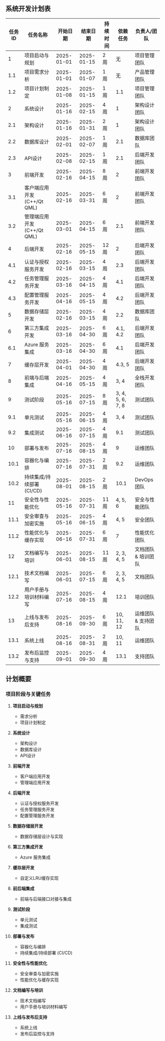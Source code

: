 
## 系统开发计划表

| **任务ID** | **任务名称**                       | **开始日期** | **结束日期** | **持续时间** | **依赖任务** | **负责人/团队**          |
|------------|------------------------------------|--------------|--------------|--------------|--------------|---------------------------|
| 1          | 项目启动与规划                     | 2025-01-01   | 2025-01-15   | 2 周         | 无           | 项目管理团队              |
| 1.1        | 项目需求分析                       | 2025-01-01   | 2025-01-07   | 1 周         | 无           | 产品管理团队              |
| 1.2        | 项目计划制定                       | 2025-01-08   | 2025-01-15   | 1 周         | 1.1          | 项目管理团队              |
| 2          | 系统设计                           | 2025-01-16   | 2025-02-15   | 4 周         | 1            | 架构设计团队              |
| 2.1        | 架构设计                           | 2025-01-16   | 2025-01-31   | 2 周         | 1            | 架构设计团队              |
| 2.2        | 数据库设计                         | 2025-02-01   | 2025-02-07   | 1 周         | 2.1          | 数据库团队                |
| 2.3        | API设计                            | 2025-02-08   | 2025-02-15   | 1 周         | 2.1          | 后端开发团队              |
| 3          | 前端开发                           | 2025-02-16   | 2025-04-15   | 8 周         | 2            | 前端开发团队              |
| 3.1        | 客户端应用开发 (C++/Qt QML)        | 2025-02-16   | 2025-03-31   | 6 周         | 2            | 前端开发团队              |
| 3.2        | 管理端应用开发 (C++/Qt QML)        | 2025-03-01   | 2025-04-15   | 6 周         | 2.1          | 前端开发团队              |
| 4          | 后端开发                           | 2025-02-16   | 2025-05-15   | 12 周        | 2            | 后端开发团队              |
| 4.1        | 认证与授权服务开发                 | 2025-02-16   | 2025-03-15   | 4 周         | 2.3          | 后端开发团队              |
| 4.2        | 任务管理服务开发                   | 2025-03-16   | 2025-04-15   | 4 周         | 4.1          | 后端开发团队              |
| 4.3        | 配置管理服务开发                   | 2025-04-16   | 2025-05-15   | 4 周         | 4.2          | 后端开发团队              |
| 5          | 数据存储层开发                     | 2025-02-16   | 2025-03-15   | 4 周         | 2.2          | 数据库团队                |
| 6          | 第三方集成开发                     | 2025-03-16   | 2025-04-30   | 6 周         | 4.1, 4.2     | 后端开发团队              |
| 6.1        | Azure 服务集成                     | 2025-03-16   | 2025-04-30   | 6 周         | 4.1          | 后端开发团队              |
| 7          | 缓存层开发                         | 2025-04-01   | 2025-04-30   | 4 周         | 4.3, 5        | 后端开发团队              |
| 8          | 前端与后端集成                     | 2025-04-16   | 2025-05-15   | 4 周         | 3, 4          | 全栈开发团队              |
| 9          | 测试阶段                           | 2025-05-16   | 2025-07-15   | 8 周         | 3, 4, 5, 6, 7, 8 | 测试团队                  |
| 9.1        | 单元测试                           | 2025-05-16   | 2025-06-15   | 4 周         | 3, 4          | 测试团队                  |
| 9.2        | 集成测试                           | 2025-06-16   | 2025-07-15   | 4 周         | 9.1          | 测试团队                  |
| 10         | 部署与发布                         | 2025-07-16   | 2025-08-15   | 4 周         | 9            | 运维团队                  |
| 10.1       | 容器化与编排                       | 2025-07-16   | 2025-07-31   | 2 周         | 9.2          | 运维团队                  |
| 10.2       | 持续集成/持续部署 (CI/CD)          | 2025-08-01   | 2025-08-15   | 2 周         | 10.1         | DevOps团队                |
| 11         | 安全性与性能优化                   | 2025-05-16   | 2025-07-31   | 11 周        | 4, 5, 6      | 安全与性能团队            |
| 11.1       | 安全审查与加密实施                 | 2025-05-16   | 2025-06-15   | 4 周         | 4, 5          | 安全团队                  |
| 11.2       | 性能优化与缓存实现                 | 2025-06-16   | 2025-07-31   | 6 周         | 7            | 性能优化团队              |
| 12         | 文档编写与培训                     | 2025-06-01   | 2025-08-15   | 11 周        | 2, 3, 4, 5   | 文档团队 & 培训团队        |
| 12.1       | 技术文档编写                       | 2025-06-01   | 2025-07-15   | 6 周         | 2, 3, 4, 5   | 文档团队                  |
| 12.2       | 用户手册与培训材料编写             | 2025-07-16   | 2025-08-15   | 4 周         | 12.1         | 培训团队                  |
| 13         | 上线与发布后支持                   | 2025-08-16   | 2025-09-30   | 6 周         | 10, 11, 12   | 运维团队 & 支持团队        |
| 13.1       | 系统上线                           | 2025-08-16   | 2025-08-31   | 2 周         | 10, 11        | 运维团队                  |
| 13.2       | 发布后监控与支持                   | 2025-09-01   | 2025-09-30   | 4 周         | 13.1          | 支持团队                  |


## 计划概要

### 项目阶段与关键任务

1. **项目启动与规划**
   - 需求分析
   - 项目计划制定

2. **系统设计**
   - 架构设计
   - 数据库设计
   - API设计

3. **前端开发**
   - 客户端应用开发
   - 管理端应用开发

4. **后端开发**
   - 认证与授权服务开发
   - 任务管理服务开发
   - 配置管理服务开发

5. **数据存储层开发**
   - 数据存储层设计与实现

6. **第三方集成开发**
   - Azure 服务集成

7. **缓存层开发**
   - 自定义LRU缓存实现

8. **前后端集成**
   - 前端与后端接口对接与集成

9. **测试阶段**
   - 单元测试
   - 集成测试

10. **部署与发布**
    - 容器化与编排
    - 持续集成/持续部署 (CI/CD)

11. **安全性与性能优化**
    - 安全审查与加密实施
    - 性能优化与缓存实现

12. **文档编写与培训**
    - 技术文档编写
    - 用户手册与培训材料编写

13. **上线与发布后支持**
    - 系统上线
    - 发布后监控与支持

